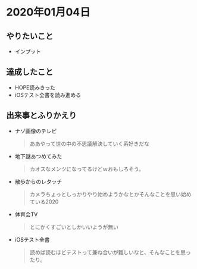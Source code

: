 # 2020年01月04日

## やりたいこと

- インプット

## 達成したこと

- HOPE読みきった
- iOSテスト全書を読み進める

## 出来事とふりかえり

- ナゾ画像のテレビ
  > ああやって世の中の不思議解決していく系好きだな
- 地下謎あつめてみた
  > カオスなメンツになってるけどｗおもしろそう。
- 散歩からのレタッチ
  > カメラちょっとしっかりやり始めようかなとかそんなことを思い始めている2020
- 体育会TV
  > とにかくすごいとしかいいようが無い
- iOSテスト全書
  > 読めば読むほどテストって兼ね合いが難しいなと、そんなことを思ったり。
